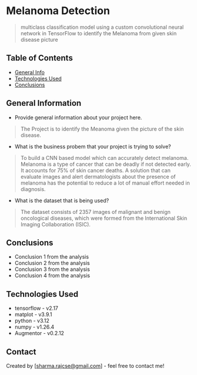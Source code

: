# Melanoma Detection
> multiclass classification model using a custom convolutional neural network in TensorFlow to identify the Melanoma from given skin disease picture

## Table of Contents
* [General Info](#general-information)
* [Technologies Used](#technologies-used)
* [Conclusions](#conclusions)

<!-- You can include any other section that is pertinent to your problem -->

## General Information
- Provide general information about your project here.
> The Project is to identify the Meanoma given the picture of the skin disease.
- What is the business probem that your project is trying to solve?
> To build a CNN based model which can accurately detect melanoma. Melanoma is a type of cancer that can be deadly if not detected early. It accounts for 75% of skin cancer deaths. A solution that can evaluate images and alert dermatologists about the presence of melanoma has the potential to reduce a lot of manual effort needed in diagnosis.
- What is the dataset that is being used?
> The dataset consists of 2357 images of malignant and benign oncological diseases, which were formed from the International Skin Imaging Collaboration (ISIC). 

<!-- You don't have to answer all the questions - just the ones relevant to your project. -->

## Conclusions
- Conclusion 1 from the analysis
- Conclusion 2 from the analysis
- Conclusion 3 from the analysis
- Conclusion 4 from the analysis

<!-- You don't have to answer all the questions - just the ones relevant to your project. -->


## Technologies Used
- tensorflow - v2.17
- matplot - v3.9.1
- python - v3.12
- numpy - v1.26.4
- Augmentor - v0.2.12
<!-- As the libraries versions keep on changing, it is recommended to mention the version of library used in this project -->


## Contact
Created by [sharma.rajcse@gmail.com] - feel free to contact me!


<!-- Optional -->
<!-- ## License -->
<!-- This project is open source and available under the [... License](). -->

<!-- You don't have to include all sections - just the one's relevant to your project -->
